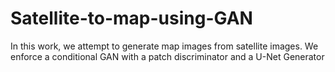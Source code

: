# Satellite-to-map-using-GAN
In this work, we attempt to generate map images from satellite images. We enforce a conditional GAN with a patch discriminator and a U-Net Generator
